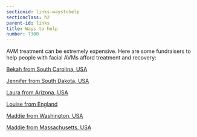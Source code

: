 ```yaml
---
sectionid: links-waystohelp
sectionclass: h2
parent-id: links
title: Ways to help
number: 7300
---
```


AVM treatment can be extremely expensive. Here are some fundraisers to help people with facial AVMs afford treatment and recovery:

<a href="https://www.gofundme.com/Surgery4Bekah">Bekah from South Carolina, USA</a>

<a href="https://www.gofundme.com/jenniferhiles">Jennifer from South Dakota, USA</a>

<a href="https://www.gofundme.com/surgeryforlaura">Laura from Arizona, USA</a>

<a href="https://www.gofundme.com/o1lqwc">Louise from England</a>

<a href="https://www.gofundme.com/k4b78cb8">Maddie from Washington, USA</a>

<a href="https://www.gofundme.com/55a5j6hw">Maddie from Massachusetts, USA</a>


